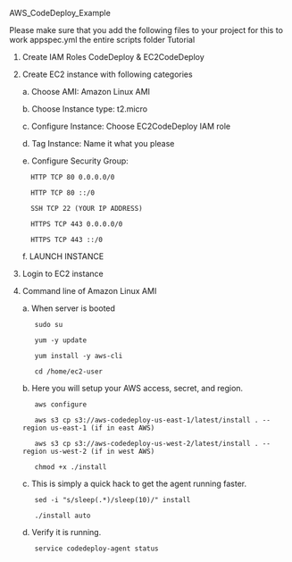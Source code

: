 AWS_CodeDeploy_Example

Please make sure that you add the following files to your project for this to work
     appspec.yml
     the entire scripts folder
Tutorial

1. Create IAM Roles
CodeDeploy & EC2CodeDeploy
2. Create EC2 instance with following categories

     a. Choose AMI: Amazon Linux AMI

     b. Choose Instance type: t2.micro

     c. Configure Instance: Choose EC2CodeDeploy IAM role

     d. Tag Instance: Name it what you please

     e. Configure Security Group:

         HTTP TCP 80 0.0.0.0/0

         HTTP TCP 80 ::/0

         SSH TCP 22 (YOUR IP ADDRESS)

         HTTPS TCP 443 0.0.0.0/0

         HTTPS TCP 443 ::/0

     f. LAUNCH INSTANCE

3. Login to EC2 instance

4. Command line of Amazon Linux AMI

     a. When server is booted

          sudo su

          yum -y update

          yum install -y aws-cli

          cd /home/ec2-user

     b. Here you will setup your AWS access, secret, and region.

          aws configure

          aws s3 cp s3://aws-codedeploy-us-east-1/latest/install . --region us-east-1 (if in east AWS)

          aws s3 cp s3://aws-codedeploy-us-west-2/latest/install . --region us-west-2 (if in west AWS)

          chmod +x ./install

     c. This is simply a quick hack to get the agent running faster.

          sed -i "s/sleep(.*)/sleep(10)/" install

          ./install auto

     d. Verify it is running.

          service codedeploy-agent status 

